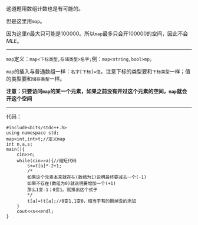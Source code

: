 这道题用数组计数也是有可能的。

但是这里用``map``。

因为这里$n$最大只可能是$100000$。所以``map``最多只会开$100000$的空间，因此不会$MLE$。

------------
``map``定义：``map<下标类型,存储类型>名字;``例：``map<string,bool>mp;``

``map``的插入与普通数组一样：``名字[下标]=值``。注意下标的类型要和``下标类型``一样；值的类型要和``储存类型``一样。

**注意：只要访问``map``的某一个元素，如果之前没有开过这个元素的空间，``map``就会开这个空间**

------------
代码：
```
#include<bits/stdc++.h>
using namespace std;
map<int,int>t;//定义map
int n,a,s;
main(){
	cin>>n;
	while(cin>>a){//缩短代码
		s+=t[a]*-2+1;
        /*
        如果这个元素本来就存在(数组为1)说明最终要减去一个(-1)
        如果不存在(数组为0)就说明要增加一个(+1)
        那么1变-1；0变1。就推出这个式子
        */
		t[a]=!t[a];//0变1,1变0，相当于有的删掉没的添加
	}
	cout<<s<<endl;
}
```